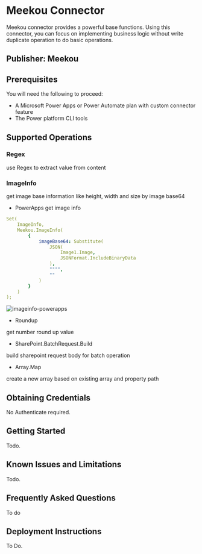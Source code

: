 
# Meekou Connector

Meekou connector provides a powerful base functions. Using this connector, you can focus on implementing business logic without write duplicate operation to do basic operations.

## Publisher: Meekou

## Prerequisites

You will need the following to proceed:

* A Microsoft Power Apps or Power Automate plan with custom connector feature
* The Power platform CLI tools

## Supported Operations

### Regex

use Regex to extract value from content



### ImageInfo
  
get image base information like height, width and size by image base64

* PowerApps get image info
  
```yaml
Set(
    ImageInfo,
    Meekou.ImageInfo(
        {
            imageBase64: Substitute(
                JSON(
                    Image1.Image,
                    JSONFormat.IncludeBinaryData
                ),
                """",
                ""
            )
        }
    )
);
```

![imageinfo-powerapps](http://qiniu.meekou.cn/Blogs/imageinfo-powerapps.png)

* Roundup

get number round up value

* SharePoint.BatchRequest.Build

build sharepoint request body for batch operation

* Array.Map

create a new array based on existing array and property path

## Obtaining Credentials

No Authenticate required.

## Getting Started

Todo.

## Known Issues and Limitations

Todo.

## Frequently Asked Questions

To do

## Deployment Instructions

To Do.

